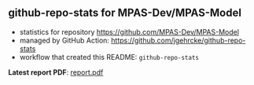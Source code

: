 ## github-repo-stats for MPAS-Dev/MPAS-Model

- statistics for repository https://github.com/MPAS-Dev/MPAS-Model
- managed by GitHub Action: https://github.com/jgehrcke/github-repo-stats
- workflow that created this README: `github-repo-stats`

**Latest report PDF**: [report.pdf](https://github.com/mgduda/MPAS-Model-stats/raw/github-repo-stats/MPAS-Dev/MPAS-Model/latest-report/report.pdf)

